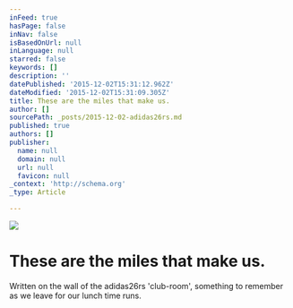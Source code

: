```yaml
---
inFeed: true
hasPage: false
inNav: false
isBasedOnUrl: null
inLanguage: null
starred: false
keywords: []
description: ''
datePublished: '2015-12-02T15:31:12.962Z'
dateModified: '2015-12-02T15:31:09.305Z'
title: These are the miles that make us.
author: []
sourcePath: _posts/2015-12-02-adidas26rs.md
published: true
authors: []
publisher:
  name: null
  domain: null
  url: null
  favicon: null
_context: 'http://schema.org'
_type: Article

---
```

![](https://the-grid-user-content.s3-us-west-2.amazonaws.com/6b7adb88-bf55-4439-a1d9-85393a5c5f6a.jpg)

# These are the miles that make us.

Written on the wall of the adidas26rs 'club-room', something to remember as we leave for our lunch time runs.